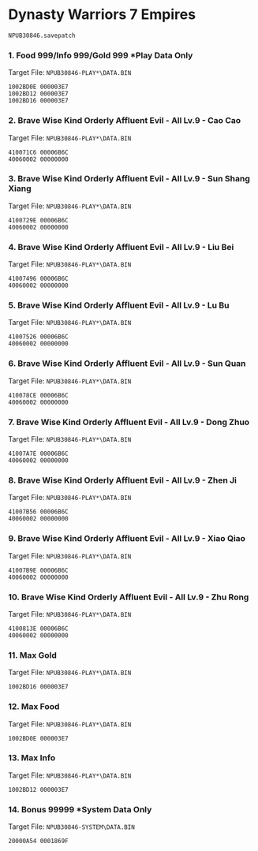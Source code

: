 #  Dynasty Warriors 7 Empires 

`NPUB30846.savepatch`

### 1. Food 999/Info 999/Gold 999 *Play Data Only

Target File: `NPUB30846-PLAY*\DATA.BIN`

```
1002BD0E 000003E7
1002BD12 000003E7
1002BD16 000003E7
```

### 2. Brave Wise Kind Orderly Affluent Evil - All Lv.9 - Cao Cao

Target File: `NPUB30846-PLAY*\DATA.BIN`

```
410071C6 00006B6C
40060002 00000000
```

### 3. Brave Wise Kind Orderly Affluent Evil - All Lv.9 - Sun Shang Xiang

Target File: `NPUB30846-PLAY*\DATA.BIN`

```
4100729E 00006B6C
40060002 00000000
```

### 4. Brave Wise Kind Orderly Affluent Evil - All Lv.9 - Liu Bei

Target File: `NPUB30846-PLAY*\DATA.BIN`

```
41007496 00006B6C
40060002 00000000
```

### 5. Brave Wise Kind Orderly Affluent Evil - All Lv.9 - Lu Bu

Target File: `NPUB30846-PLAY*\DATA.BIN`

```
41007526 00006B6C
40060002 00000000
```

### 6. Brave Wise Kind Orderly Affluent Evil - All Lv.9 - Sun Quan

Target File: `NPUB30846-PLAY*\DATA.BIN`

```
410078CE 00006B6C
40060002 00000000
```

### 7. Brave Wise Kind Orderly Affluent Evil - All Lv.9 - Dong Zhuo

Target File: `NPUB30846-PLAY*\DATA.BIN`

```
41007A7E 00006B6C
40060002 00000000
```

### 8. Brave Wise Kind Orderly Affluent Evil - All Lv.9 - Zhen Ji

Target File: `NPUB30846-PLAY*\DATA.BIN`

```
41007B56 00006B6C
40060002 00000000
```

### 9. Brave Wise Kind Orderly Affluent Evil - All Lv.9 - Xiao Qiao

Target File: `NPUB30846-PLAY*\DATA.BIN`

```
41007B9E 00006B6C
40060002 00000000
```

### 10. Brave Wise Kind Orderly Affluent Evil - All Lv.9 - Zhu Rong

Target File: `NPUB30846-PLAY*\DATA.BIN`

```
4100813E 00006B6C
40060002 00000000
```

### 11. Max Gold

Target File: `NPUB30846-PLAY*\DATA.BIN`

```
1002BD16 000003E7
```

### 12. Max Food

Target File: `NPUB30846-PLAY*\DATA.BIN`

```
1002BD0E 000003E7
```

### 13. Max Info

Target File: `NPUB30846-PLAY*\DATA.BIN`

```
1002BD12 000003E7
```

### 14. Bonus 99999 *System Data Only

Target File: `NPUB30846-SYSTEM\DATA.BIN`

```
20000A54 0001869F
```


